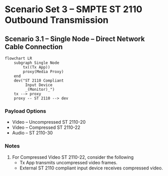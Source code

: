 # Scenario Set 3 – SMPTE ST 2110 Outbound Transmission

## Scenario 3.1 – Single Node – Direct Network Cable Connection

```mermaid
flowchart LR
    subgraph Single Node
        tx((Tx App))
        proxy(Media Proxy)
    end
    dev("ST 2110 Compliant
         Input Device
         _(Monitor)_")
    tx --> proxy
    proxy -- ST 2110 --> dev
```

### Payload Options

* Video – Uncompressed ST 2110-20
* Video – Compressed ST 2110-22
* Audio – ST 2110-30

### Notes

1. For Compressed Video ST 2110-22, consider the following
    * Tx App transmits uncompressed video frames.
    * External ST 2110 compliant input device receives compressed video.

